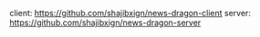 client: https://github.com/shajibxign/news-dragon-client
server: https://github.com/shajibxign/news-dragon-server
